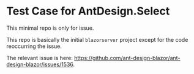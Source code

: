 # Test Case for AntDesign.Select

This minimal repo is only for issue.

This repo is basically the initial `blazorserver` project except for the code reoccurring the issue.

The relevant issue is here: <https://github.com/ant-design-blazor/ant-design-blazor/issues/1536>.
